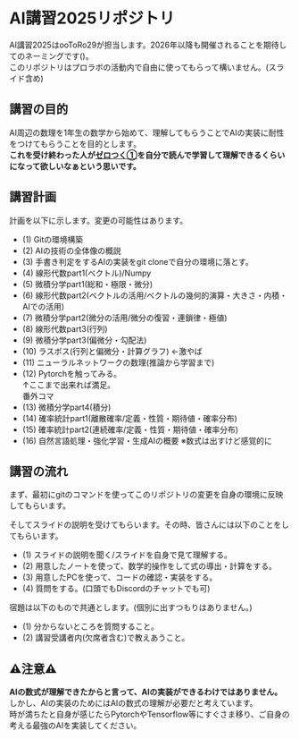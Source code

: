 # AI講習2025リポジトリ  
AI講習2025はooToRo29が担当します。2026年以降も開催されることを期待してのネーミングです()。  
このリポジトリはプロラボの活動内で自由に使ってもらって構いません。(スライド含め)  

## 講習の目的  
AI周辺の数理を1年生の数学から始めて、理解してもらうことでAIの実装に耐性をつけてもらうことを目的とします。  
**これを受け終わった人が[ゼロつく①](https://www.oreilly.co.jp/books/9784873117584/)を自分で読んで学習して理解できるくらいになって欲しいなぁという思いです。**

## 講習計画  
計画を以下に示します。変更の可能性はあります。
- (1)  Gitの環境構築
- (2)  AIの技術の全体像の概説
- (3)  手書き判定をするAIの実装をgit cloneで自分の環境に落とす。
- (4)  線形代数part1(ベクトル)/Numpy
- (5)  微積分学part1(総和・極限・微分)
- (6)  線形代数part2(ベクトルの活用/ベクトルの幾何的演算・大きさ・内積・AIでの活用)
- (7)  微積分学part2(微分の活用/微分の復習・連鎖律・極値)
- (8)  線形代数part3(行列)
- (9)  微積分学part3(偏微分・勾配法)
- (10) ラスボス(行列と偏微分・計算グラフ) ←激やば
- (11) ニューラルネットワークの数理(推論から学習まで)
- (12) Pytorchを触ってみる。  
↑ここまで出来れば満足。  
番外コマ  
- (13) 微積分学part4(積分)  
- (14) 確率統計part1(離散確率/定義・性質・期待値・確率分布)  
- (15) 確率統計part2(連続確率/定義・性質・期待値・確率分布)  
- (16) 自然言語処理・強化学習・生成AIの概要 ※数式は出すけど感覚的に

## 講習の流れ
まず、最初にgitのコマンドを使ってこのリポジトリの変更を自身の環境に反映してもらいます。  
  
そしてスライドの説明を受けてもらいます。その時、皆さんには以下のことをしてもらいます。
- (1) スライドの説明を聞く/スライドを自身で見て理解する。
- (2) 用意したノートを使って、数学的操作をして式の導出・計算をする。
- (3) 用意したPCを使って、コードの確認・実装をする。
- (4) 質問をする。(口頭でもDiscordのチャットでも可)  
  
宿題は以下のもので共通とします。(個別に出すつもりはありません。)  
- (1) 分からないところを質問すること。  
- (2) 講習受講者内(欠席者含む)で教えあうこと。  

   

## ⚠注意⚠  
**AIの数式が理解できたからと言って、AIの実装ができるわけではありません。**  
しかし、AIの実装のためにはAIの数式の理解が必要だと考えています。  
時が満ちたと自身が感じたらPytorchやTensorflow等にすぐさま移り、ご自身の考える最強のAIを実装してください。  